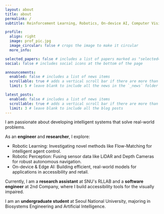 ```yaml
---
layout: about
title: about
permalink: /
subtitle: Reinforcement Learning, Robotics, On-device AI, Computer Vision, Startups.

profile:
  align: right
  image: prof_pic.jpg
  image_circular: false # crops the image to make it circular
  more_info:

selected_papers: false # includes a list of papers marked as "selected={true}"
social: false # includes social icons at the bottom of the page

announcements:
  enabled: false # includes a list of news items
  scrollable: true # adds a vertical scroll bar if there are more than 3 news items
  limit: 5 # leave blank to include all the news in the `_news` folder

latest_posts:
  enabled: false # includes a list of news items
  scrollable: true # adds a vertical scroll bar if there are more than 3 new posts items
  limit: 3 # leave blank to include all the blog posts
---
```


I am passionate about developing intelligent systems that solve real-world problems.

As an <strong>engineer</strong> and <strong>researcher</strong>, I explore:
* Robotic Learning: Investigating novel methods like Flow-Matching for intelligent agent control.
* Robotic Perception: Fusing sensor data like LiDAR and Depth Cameras for robust autonomous navigation.
* On-device & Edge AI: Building efficient, real-world models for applications in accessibility and retail.

Currently, I am a <strong>research assistant</strong> at SNU's RLLAB and a <strong>software engineer</strong> at 2nd Company, where I build accessibility tools for the visually impaired.

I am an <strong>undergraduate student</strong> at Seoul National University, majoring in Biosystems Engineering and Artificial Intelligence.
